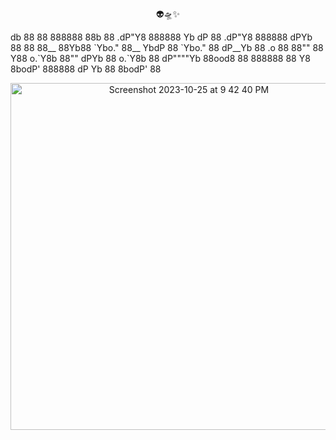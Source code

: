 <p align="center">👽🛸✨</p>
   db    88     88 888888 88b 88 .dP"Y8   888888 Yb  dP 88 .dP"Y8 888888 
  dPYb   88     88 88__   88Yb88 `Ybo."   88__    YbdP  88 `Ybo."   88   
 dP__Yb  88  .o 88 88""   88 Y88 o.`Y8b   88""    dPYb  88 o.`Y8b   88   
dP""""Yb 88ood8 88 888888 88  Y8 8bodP'   888888 dP  Yb 88 8bodP'   88   

<!--
**kalepadot/kalepadot** is a ✨ _special_ ✨ repository because its `README.md` (this file) appears on your GitHub profile.

Here are some ideas to get you started:

- 🔭 I’m currently working on ...
- 🌱 I’m currently learning ...
- 👯 I’m looking to collaborate on ...
- 🤔 I’m looking for help with ...
- 💬 Ask me about ...
- 📫 How to reach me: ...
- 😄 Pronouns: ...
- ⚡ Fun fact: ...
-->
<p align="center">
<img width="555" height=auto alt="Screenshot 2023-10-25 at 9 42 40 PM" src="https://github.com/kalepadot/kalepadot/assets/29220408/7fd4df71-2129-4db2-9bca-78c21ba91a1d">
</p>
